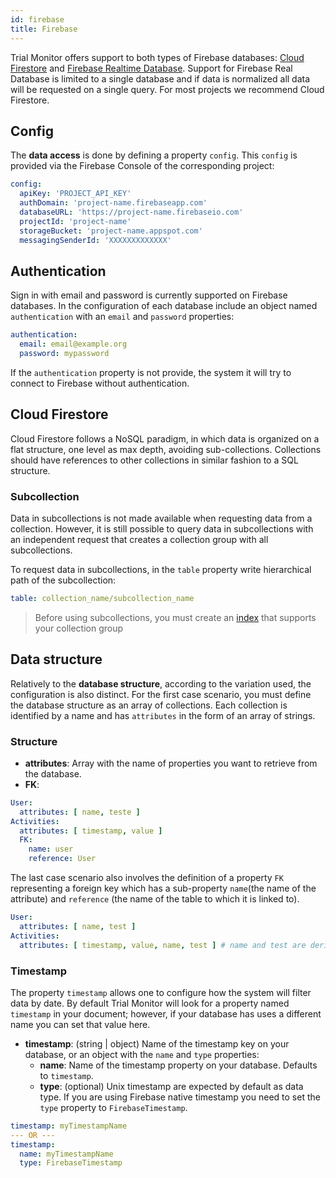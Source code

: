 ```yaml
---
id: firebase
title: Firebase
---
```


Trial Monitor offers support to both types of Firebase databases: [Cloud Firestore](https://firebase.google.com/docs/firestore) and [Firebase Realtime Database](https://firebase.google.com/docs/database). Support for Firebase Real Database is limited to a single database and if data is normalized all data will be requested on a single query. For most projects we recommend Cloud Firestore.

## Config

The **data access** is done by defining a property `config`. This `config` is provided via the Firebase Console of the corresponding project:

```yaml
config:
  apiKey: 'PROJECT_API_KEY'
  authDomain: 'project-name.firebaseapp.com'
  databaseURL: 'https://project-name.firebaseio.com'
  projectId: 'project-name'
  storageBucket: 'project-name.appspot.com'
  messagingSenderId: 'XXXXXXXXXXXXX'
```

## Authentication

Sign in with email and password is currently supported on Firebase databases. In the configuration of each database include an object named `authentication` with an `email` and `password` properties:

```yaml
authentication:
  email: email@example.org
  password: mypassword
```

If the `authentication` property is not provide, the system it will try to connect to Firebase without authentication.

 
## Cloud Firestore

Cloud Firestore follows a NoSQL paradigm, in which data is organized on a flat structure, one level as max depth, avoiding sub-collections. Collections should have references to other collections in similar fashion to a SQL structure.

### Subcollection

Data in subcollections is not made available when requesting data from a collection. However, it is still possible to query data in subcollections with an independent request that creates a collection group with all subcollections.

To request data in subcollections, in the `table` property write hierarchical path of the subcollection:

````yaml
table: collection_name/subcollection_name
````

> Before using subcollections, you must create an [index](https://firebase.google.com/docs/firestore/query-data/queries#collection-group-query) that supports your collection group

## Data structure

Relatively to the **database structure**, according to the variation used, the configuration is also distinct. For the first case scenario, you must define the database structure as an array of collections. Each collection is identified by a name and has `attributes` in the form of an array of strings.


### Structure
- **attributes**: Array with the name of properties you want to retrieve from the database.
- **FK**:


````yaml
User:
  attributes: [ name, teste ]
Activities:
  attributes: [ timestamp, value ]
  FK: 
    name: user
    reference: User
````
The last case scenario also involves the definition of a property `FK` representing a foreign key which has a sub-property `name`(the name of the attribute) and `reference` (the name of the table to which it is linked to).

````yaml
User:
  attributes: [ name, test ]
Activities:
  attributes: [ timestamp, value, name, test ] # name and test are derived by User
````

### Timestamp
The property `timestamp` allows one to configure how the system will filter data by date. By default Trial Monitor will look for a property named `timestamp` in your document; however, if your database has uses a different name you can set that value here. 

- **timestamp**: (string | object) Name of the timestamp key on your database, or an object with the `name` and `type` properties:
  - **name**: Name of the timestamp  property on your database. Defaults to `timestamp`.
  - **type**: (optional) Unix timestamp are expected by default as data type. If you are using Firebase native timestamp you need to set the `type` property to `FirebaseTimestamp`.

````yaml
timestamp: myTimestampName
--- OR ---
timestamp:
  name: myTimestampName
  type: FirebaseTimestamp
````
